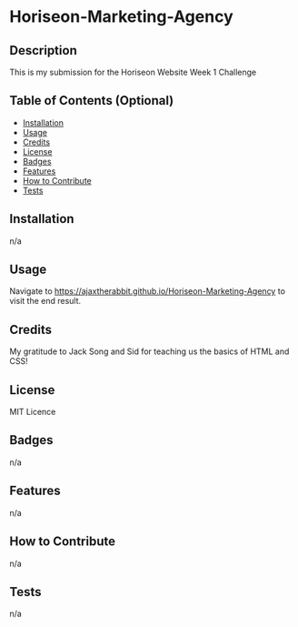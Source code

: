 # Horiseon-Marketing-Agency

## Description

This is my submission for the Horiseon Website Week 1 Challenge

## Table of Contents (Optional)

- [Installation](#installation)
- [Usage](#usage)
- [Credits](#credits)
- [License](#license)
- [Badges](#badges)
- [Features](#features)
- [How to Contribute](#how-to-contribute)
- [Tests](#tests)

## Installation

n/a

## Usage

Navigate to https://ajaxtherabbit.github.io/Horiseon-Marketing-Agency to visit the end result.


## Credits

My gratitude to Jack Song and Sid for teaching us the basics of HTML and CSS!

## License

MIT Licence

## Badges

n/a

## Features

n/a

## How to Contribute

n/a

## Tests

n/a
